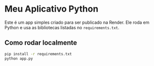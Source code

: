 # Meu Aplicativo Python

Este é um app simples criado para ser publicado na Render. Ele roda em Python e usa as bibliotecas listadas no `requirements.txt`.

## Como rodar localmente

```bash
pip install -r requirements.txt
python app.py
```
